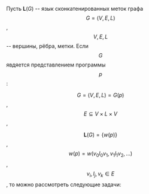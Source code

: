 Пусть $\boldsymbol{L}(G)$ -- язык сконкатенированных меток графа $$G=(V,E,L)$$,  $$V,E,L$$ -- вершины, рёбра, метки. Если $$G$$ явдяется представлением программы $$p$$:

$$G=(V,E,L)=G(p)$$, $$E\subseteq{V\times{L}\times{V}}$$,

$$\boldsymbol{L}(G)=\{w(p)\}$$,
$$w(p)=w(v_{0}l_{0}v_{1},v_{1}l_{1}v_{2},...)$$,
$$ v_{i},l_{j},v_{k}\in{E}$$, то можно рассмотреть следующие задачи:
